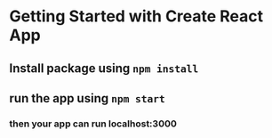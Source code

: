 # Getting Started with Create React App

## Install package using `npm install`
## run the app using `npm start`
### then your app can run localhost:3000
